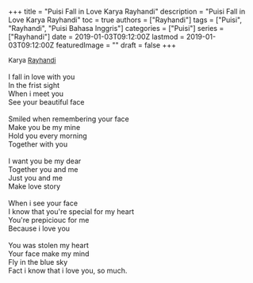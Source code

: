 +++
title = "Puisi Fall in Love Karya Rayhandi"
description = "Puisi Fall in Love Karya Rayhandi"
toc = true
authors = ["Rayhandi"]
tags = ["Puisi", "Rayhandi", "Puisi Bahasa Inggris"]
categories = ["Puisi"]
series = ["Rayhandi"]
date = 2019-01-03T09:12:00Z
lastmod = 2019-01-03T09:12:00Z
featuredImage = ""
draft = false
+++

<div style="text-align: justify;">
<div style="font-size: small;">Karya <a href="/authors/rayhandi/" target="_blank">Rayhandi</a></div><br />
I fall in love with you<br />In  the frist sight<br />When i meet you<br />See your beautiful face<br /><br />Smiled when remembering your face<br />Make you be my mine<br />Hold you every morning<br />Together with you<br /><br />I want you be my dear<br />Together you and me <br />Just you and me<br />Make love story<br /><br />When i see your face<br />I know that you're special for my heart<br />You're prepiciouc for me<br />Because i love you<br /><br />You was stolen my heart<br />Your face make my mind<br />Fly in the blue sky<br />Fact i know that i love you, so much.</div>
